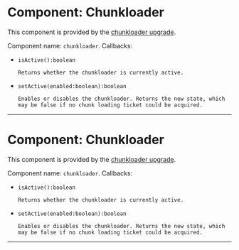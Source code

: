 # Component: Chunkloader

This component is provided by the [chunkloader
upgrade](/item/chunkloader_upgrade).

Component name: `chunkloader`. Callbacks:

- `isActive():boolean`

      Returns whether the chunkloader is currently active.

- `setActive(enabled:boolean):boolean`

      Enables or disables the chunkloader. Returns the new state, which
      may be false if no chunk loading ticket could be acquired.

------------------------------------------------------------------------

# Component: Chunkloader

This component is provided by the [chunkloader
upgrade](/item/chunkloader_upgrade).

Component name: `chunkloader`. Callbacks:

- `isActive():boolean`

      Returns whether the chunkloader is currently active.

- `setActive(enabled:boolean):boolean`

      Enables or disables the chunkloader. Returns the new state, which
      may be false if no chunk loading ticket could be acquired.

------------------------------------------------------------------------
